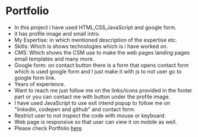 # Portfolio
- In this project i have used HTML,CSS,JavaScript and google form. 
- it has profile image and small intro.
- My Expertise: in which mentioned description of the expertise etc.
- Skills: Which is shows technologies which is i have worked on.
- CMS: Which shows the CSM use to make the web pages landing pages email templates and many more. 
- Google form: on contact button there is a form that opens contact form which is used google form and I just make it with js to not user go to google form link. 
- Years of experience.
- Want to reach me just follow me on the links/icons provided in the footer part or you can contact me with button under the profile image.
- I have used JavaScript to use exit intend popup to follow me on "linkedin, codepen and github" and contact form.
- Restrict user to not inspect the code with mouse or keyboard.
- Web page is responsive so that user can view it on mobile as well.
- Please check Portfolio [here](https://click4manoj.github.io/)